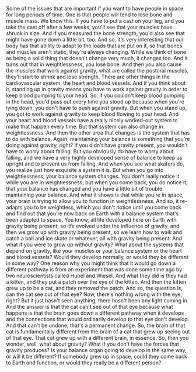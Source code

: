 
Some of the issues that are important
if you want to have people in space
for long periods of time.
One is that people will tend to lose
bone and muscle mass.
We know this.
If you have to put a cast on your leg,
and you take the cast off after a few weeks,
you&#39;ll see that your muscles have shrunk in size.
And if you measured the bone strength,
you&#39;d also see that might have gone down a little bit, too.
And so, it&#39;s very interesting that our body has that ability
to adapt to the loads that are put on it,
so that bones and muscles aren&#39;t static,
they&#39;re always changing.
While we think of bone as being a solid thing
that doesn&#39;t change very much,
it changes too.
And it turns out that in weightlessness,
you lose bone.
And then you also cause the muscles
that work against gravity,
what are called the postural muscles,
they&#39;ll start to shrink and lose strength.
There are other things in the cardiovascular system,
the heart and blood vessels.
And if you think about it,
standing up in gravity
means you have to work against gravity
in order to keep blood pumping to your head.
So, if you couldn&#39;t keep blood pumping in the head,
you&#39;d pass out every time you stood up
because when you&#39;re lying down,
you don&#39;t have to push against gravity.
But when you stand up,
you got to work against gravity
to keep blood flowing to your head.
And your heart and blood vessels
have a really nicely worked-out system
to make that happen every time.
But that system can also change in weightlessness.
And then the other area that changes
is the system that has to do with balance.
Again, maintaining your balance
is something that you&#39;re doing against gravity, right?
If you didn&#39;t have gravity present,
you wouldn&#39;t have to worry about falling.
But you obviously do have to worry about falling,
and we have a very highly developed sense of balance
to keep us upright
and to prevent us from falling.
And when you see what skaters do,
you realize just how exquisite a system it is.
But when you go into weightlessness,
your balance system changes.
You don&#39;t really notice it
while you are in weightlessness,
but when you come back,
you do notice it,
that your balance has changed
and you have a little bit of trouble
maintaining your balance.
And what it shows is that while you&#39;re in space,
your brain is trying to allow you
to function in weightlessness.
And so, it re-adapts you to be weightless,
which you don&#39;t notice until you come back
and find out that you&#39;re now back on Earth
with a balance system that&#39;s been adapted to space.
You know, all life developed here on Earth
with gravity being present,
so life evolved under the influence of gravity,
and then we grow up with gravity being present,
so we learn how to walk
and catch a ball
and ice skate
or whatever,
all with gravity being present.
And what if you were to grow up without gravity?
What about the systems that depend on gravity,
like your muscles
or your balance system
or the heart and blood vessels?
Would they develop normally,
or would they be different in some way?
One reason why you might think
that it would go down a different pathway
is from an experiment
that was done some time ago
by two neuroscientists
called Hubel and Wiesel.
And what they did is they had a kitten,
and they put a patch over the eye of the kitten.
And then the kitten grew up to be a cat,
and they removed the patch.
And so, the question is,
can the cat see out of that eye?
Now, there&#39;s nothing wrong with the eye, right?
But it just hasn&#39;t seen anything,
there hasn&#39;t been any light coming in.
And the answer is that the cat can&#39;t see out of that eye
because what happens is that the brain
goes down a different pathway when it develops
and the connections that would ordinarily develop
to that eye don&#39;t develop.
And that can&#39;t be undone,
that&#39;s a permanent change.
So, the brain of that cat
is fundamentally different from the brain of a cat
that grew up seeing out of that eye.
That cat grew up with a different brain, in essence.
So, then you wonder,
well, what about gravity?
What if you don&#39;t have the forces
that gravity produces?
Is your balance organ going to develop
in the same way,
or will it be different?
If somebody grew up in space,
could they come back to Earth and function,
or would they really be a different person?
